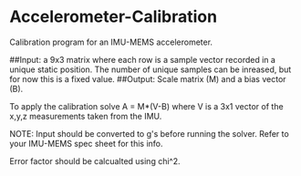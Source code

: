 # Accelerometer-Calibration
Calibration program for an IMU-MEMS accelerometer. 

##Input: a 9x3 matrix where each row is a sample vector recorded in a unique static position. The number of unique samples can be inreased, but for now this is a fixed value. 
##Output: Scale matrix (M) and a bias vector (B). 

To apply the calibration solve A = M*(V-B) where V is a 3x1 vector of the x,y,z measurements taken from the IMU. 

NOTE: Input should be converted to g's before running the solver. Refer to your IMU-MEMS spec sheet for this info. 

Error factor should be calcualted using chi^2. 
